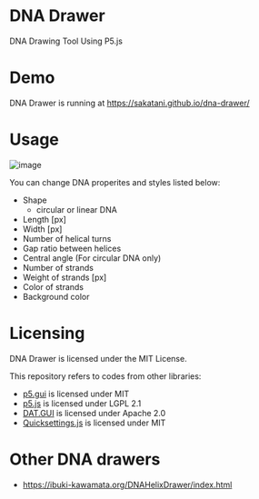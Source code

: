 # DNA Drawer
DNA Drawing Tool Using P5.js

# Demo
DNA Drawer is running at https://sakatani.github.io/dna-drawer/

# Usage
![image](https://github.com/sakatani/dna-drawer/assets/29421510/d05fb86c-3eb5-47af-9c2c-d4488e9534b2)

You can change DNA properites and styles listed below:
- Shape 
  - circular or linear DNA
- Length [px]
- Width [px]
- Number of helical turns
- Gap ratio between helices
- Central angle (For circular DNA only)
- Number of strands
- Weight of strands [px]
- Color of strands
- Background color

# Licensing
DNA Drawer is licensed under the MIT License.

This repository refers to codes from other libraries:
* [p5.gui](https://github.com/bitcraftlab/p5.gui/tree/master) is licensed under MIT
* [p5.js](https://github.com/processing/p5.js) is licensed under LGPL 2.1
* [DAT.GUI](https://github.com/dataarts/dat.gui) is licensed under Apache 2.0
* [Quicksettings.js](https://github.com/bit101/quicksettings) is licensed under MIT

# Other DNA drawers
* https://ibuki-kawamata.org/DNAHelixDrawer/index.html

